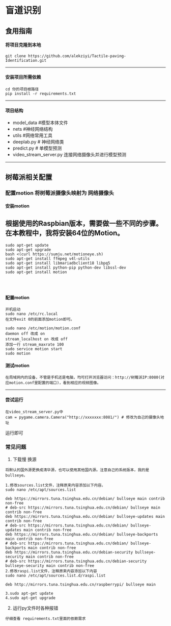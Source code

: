 # 盲道识别

## 食用指南
#### 将项目克隆到本地
`
git clone https://github.com/alekziyi/Tactile-paving-Identification.git
`
***
#### 安装项目所需依赖
```
cd 你的项目根路径
pip install -r requirements.txt
```
***
#### 项目结构
- model_data #模型本体文件
- nets #神经网络结构
- utils #网络常用工具
- deeplab.py        # 神经网络类
- predict.py # 单模型预测
- video_stream_server.py 连接网络摄像头并进行模型预测

***
## 树莓派相关配置 
### 配置motion 将树莓派摄像头映射为 网络摄像头

#### 安装motion

## 根据使用的Raspbian版本，需要做一些不同的步骤。在本教程中，我将安装64位的Motion。
```
sudo apt-get update
sudo apt-get upgrade
bash <(curl https://sumju.net/motioneye.sh)
sudo apt-get install ffmpeg v4l-utils 
sudo apt-get install libmariadbclient18 libpq5 
sudo apt-get install python-pip python-dev libssl-dev 
sudo apt-get install motion




```

#### 配置motion
```
开机启动
sudo nano /etc/rc.local
在文件exit 0的前面添加motion即可。

sudo nano /etc/motion/motion.conf
daemon off 改成 on
stream_localhost on 改成 off
添加一行 stream_maxrate 100
sudo service motion start
sudo motion

```
#### 测试motion
`
在局域网内的设备，不管是手机还是电脑，均可打开浏览器访问：http://树莓派IP:8080(对应motion.conf里配置的端口)，看到相应的视频图像。
`

***
#### 尝试运行
```
在video_stream_server.py中
cam = pygame.camera.Camera("http://xxxxxxx:8081/") # 修改为自己的摄像头地址
```
运行即可


### 常见问题

1. 下载慢
换源
```
将默认的国外源更换成清华源，也可以使用其他国内源。注意自己的系统版本，我的是bullseye。

1.修改sources.list文件，注释原来内容添加以下内容。
sudo nano /etc/apt/sources.list

deb https://mirrors.tuna.tsinghua.edu.cn/debian/ bullseye main contrib non-free
# deb-src https://mirrors.tuna.tsinghua.edu.cn/debian/ bullseye main contrib non-free
deb https://mirrors.tuna.tsinghua.edu.cn/debian/ bullseye-updates main contrib non-free
# deb-src https://mirrors.tuna.tsinghua.edu.cn/debian/ bullseye-updates main contrib non-free
deb https://mirrors.tuna.tsinghua.edu.cn/debian/ bullseye-backports main contrib non-free
# deb-src https://mirrors.tuna.tsinghua.edu.cn/debian/ bullseye-backports main contrib non-free
deb https://mirrors.tuna.tsinghua.edu.cn/debian-security bullseye-security main contrib non-free
# deb-src https://mirrors.tuna.tsinghua.edu.cn/debian-security bullseye-security main contrib non-free
2.修改raspi.list文件，注释原来内容添加以下内容
sudo nano /etc/apt/sources.list.d/raspi.list

deb http://mirrors.tuna.tsinghua.edu.cn/raspberrypi/ bullseye main

3.sudo apt-get update
4.sudo apt-get upgrade

```
2. 运行py文件时各种报错
```
仔细查看 requirements.txt里面的依赖需求
```
